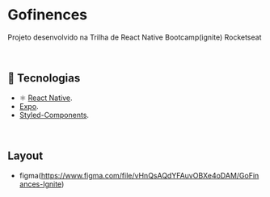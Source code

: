 # Gofinences

Projeto desenvolvido na Trilha de React Native Bootcamp(ignite) Rocketseat

<br>

## 🚀 Tecnologias

- ⚛️ [React Native](https://reactnative.dev/).
- [Expo](https://docs.expo.dev/).
- [Styled-Components](https://styled-components.com/).

<br>

## Layout 
- figma(https://www.figma.com/file/vHnQsAQdYFAuvOBXe4oDAM/GoFinances-Ignite)

<br>
